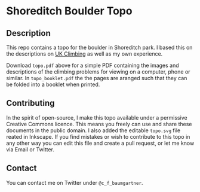 # Shoreditch Boulder Topo

## Description

This repo contains a topo for the boulder in Shoreditch park. I based this on the descriptions on [UK Climbing](https://www.ukclimbing.com/logbook/crags/shoreditch_park_boulder-9490) as well as my own experience. 

Download `topo.pdf` above for a simple PDF containing the images and descriptions of the climbing problems for viewing on a computer, phone or similar. In `topo_booklet.pdf` the the pages are aranged such that they can be folded into a booklet when printed.

## Contributing

In the spirit of open-source, I make this topo available under a permissive Creative Commons licence. This means you freely can use and share these documents in the public domain. I also added the editable `topo.svg` file reated in Inkscape. If you find mistakes or wish to contribute to this topo in any other way you can edit this file and create a pull request, or let me know via Email or Twitter.  

## Contact

You can contact me on Twitter under `@c_f_baumgartner`.
